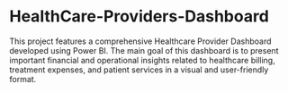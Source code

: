 # HealthCare-Providers-Dashboard
This project features a comprehensive Healthcare Provider Dashboard developed using Power BI. The main goal of this dashboard is to present important financial and operational insights related to healthcare billing, treatment expenses, and patient services in a visual and user-friendly format.
